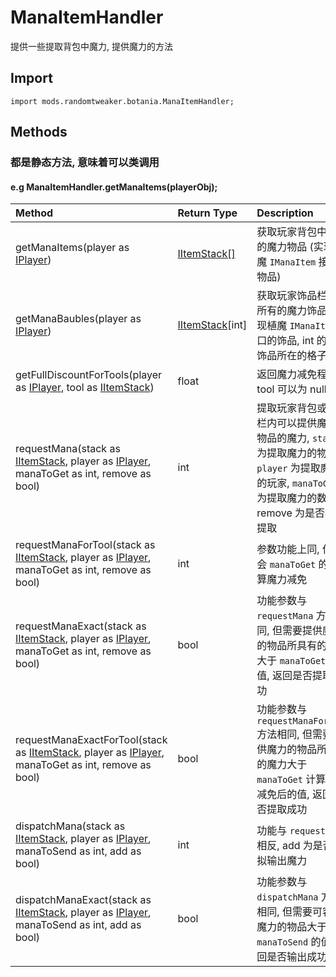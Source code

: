 # ManaItemHandler

提供一些提取背包中魔力, 提供魔力的方法

## Import

```zenscript
import mods.randomtweaker.botania.ManaItemHandler;
```

## Methods

### 都是静态方法, 意味着可以类调用

#### e.g ManaItemHandler.getManaItems(playerObj);

| Method | Return Type | Description |
| :---- | :---- | :---- |
| getManaItems(player as [IPlayer](https://docs.blamejared.com/1.12/en/Vanilla/Players/IPlayer/)) | [IItemStack[]](https://docs.blamejared.com/1.12/en/Vanilla/Items/IItemStack/) | 获取玩家背包中所有的魔力物品 (实现植魔 `IManaItem` 接口的物品) |
| getManaBaubles(player as [IPlayer](https://docs.blamejared.com/1.12/en/Vanilla/Players/IPlayer/)) | [IItemStack](https://docs.blamejared.com/1.12/en/Vanilla/Items/IItemStack/)[int] | 获取玩家饰品栏内的所有的魔力饰品 (实现植魔 `IManaItem` 接口的饰品, int 的值为饰品所在的格子数) |
| getFullDiscountForTools(player as [IPlayer](https://docs.blamejared.com/1.12/en/Vanilla/Players/IPlayer/), tool as [IItemStack](https://docs.blamejared.com/1.12/en/Vanilla/Items/IItemStack/)) | float | 返回魔力减免程度, tool 可以为 null |
| requestMana(stack as [IItemStack](https://docs.blamejared.com/1.12/en/Vanilla/Items/IItemStack/), player as [IPlayer](https://docs.blamejared.com/1.12/en/Vanilla/Players/IPlayer/), manaToGet as int, remove as bool) | int | 提取玩家背包或饰品栏内可以提供魔力的物品的魔力, `stack` 为提取魔力的物品, `player` 为提取魔力的玩家, `manaToGet` 为提取魔力的数量, remove 为是否模拟提取 |
| requestManaForTool(stack as [IItemStack](https://docs.blamejared.com/1.12/en/Vanilla/Items/IItemStack/), player as [IPlayer](https://docs.blamejared.com/1.12/en/Vanilla/Players/IPlayer/), manaToGet as int, remove as bool) | int | 参数功能上同, 但是会 `manaToGet` 的值计算魔力减免 |
| requestManaExact(stack as [IItemStack](https://docs.blamejared.com/1.12/en/Vanilla/Items/IItemStack/), player as [IPlayer](https://docs.blamejared.com/1.12/en/Vanilla/Players/IPlayer/), manaToGet as int, remove as bool) | bool | 功能参数与 `requestMana` 方法相同, 但需要提供魔力的物品所具有的魔力大于 `manaToGet` 的值, 返回是否提取成功 |
| requestManaExactForTool(stack as [IItemStack](https://docs.blamejared.com/1.12/en/Vanilla/Items/IItemStack/), player as [IPlayer](https://docs.blamejared.com/1.12/en/Vanilla/Players/IPlayer/), manaToGet as int, remove as bool) | bool | 功能参数与 `requestManaForTool` 方法相同, 但需要提供魔力的物品所具有的魔力大于 `manaToGet` 计算魔力减免后的值, 返回是否提取成功 |
| dispatchMana(stack as [IItemStack](https://docs.blamejared.com/1.12/en/Vanilla/Items/IItemStack/), player as [IPlayer](https://docs.blamejared.com/1.12/en/Vanilla/Players/IPlayer/), manaToSend as int, add as bool) | int | 功能与 `requestMana` 相反, add 为是否模拟输出魔力 |
| dispatchManaExact(stack as [IItemStack](https://docs.blamejared.com/1.12/en/Vanilla/Items/IItemStack/), player as [IPlayer](https://docs.blamejared.com/1.12/en/Vanilla/Players/IPlayer/), manaToSend as int, add as bool) | bool | 功能参数与 `dispatchMana` 方法相同, 但需要可容纳魔力的物品大于 `manaToSend` 的值, 返回是否输出成功 |
